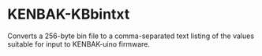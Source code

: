 # KENBAK-KBbintxt
Converts a 256-byte bin file to a comma-separated text listing of the values suitable for input to KENBAK-uino firmware.
